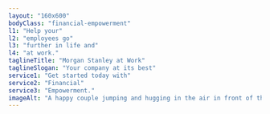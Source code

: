 ```yaml
---
layout: "160x600"
bodyClass: "financial-empowerment"
l1: "Help your"
l2: "employees go"
l3: "further in life and"
l4: "at work."
taglineTitle: "Morgan Stanley at Work"
taglineSlogan: "Your company at its best"
service1: "Get started today with"
service2: "Financial"
service3: "Empowerment."
imageAlt: "A happy couple jumping and hugging in the air in front of their newly purchased home."
---
```

